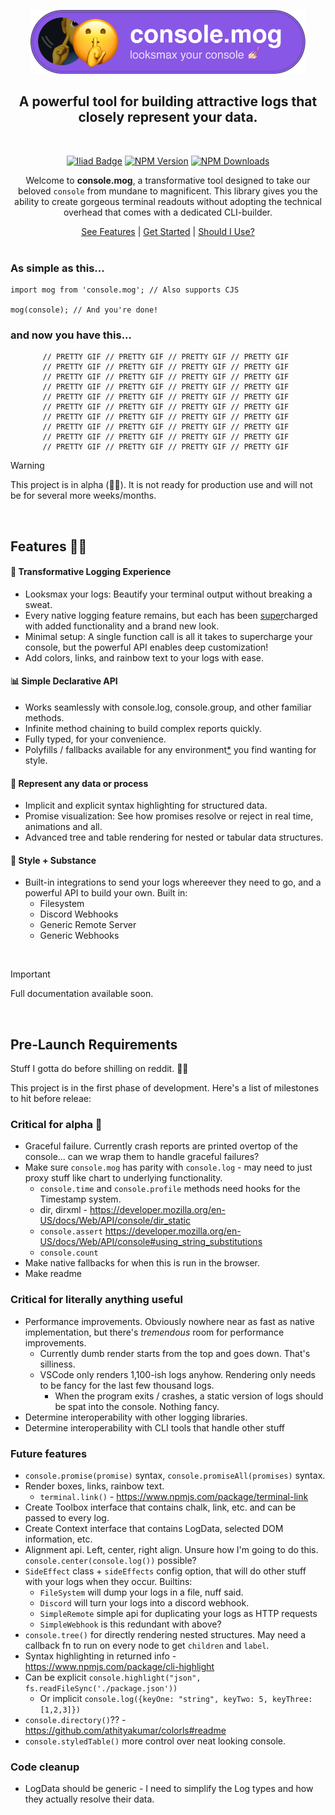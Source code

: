 <div align="center">

<a href="https://iliad.dev/?from=console-mog" target="_blank" title="Check out Iliad.dev"><img width="440" alt="console.mog - looksmax your console" src="https://github.com/Smoke3785/console.mog/blob/master/readme-assets/banner.png?raw=true"></a>

<a name="readme-top"></a>

## A powerful tool for building attractive logs that closely represent your data. 
<br/>




[![Iliad Badge][iliad-img]][iliad-url]
[![NPM Version][npm-image]][npm-url]
[![NPM Downloads][downloads-image]][downloads-url]

Welcome to **console.mog**, a transformative tool designed to take our beloved `console` from mundane to magnificent. This library gives you the ability to create gorgeous terminal readouts without adopting the technical overhead that comes with a dedicated CLI-builder.

<div align="center">

[See Features](#features)  |  [Get Started](#get-started)  |  [Should I Use?](#should-i-use)
</br>
</br>
</div>
</div>

### As simple as this...

```tsx
import mog from 'console.mog'; // Also supports CJS

mog(console); // And you're done!
```
### and now you have this...

<div align="center">

```tsx
// PRETTY GIF // PRETTY GIF // PRETTY GIF // PRETTY GIF 
// PRETTY GIF // PRETTY GIF // PRETTY GIF // PRETTY GIF 
// PRETTY GIF // PRETTY GIF // PRETTY GIF // PRETTY GIF 
// PRETTY GIF // PRETTY GIF // PRETTY GIF // PRETTY GIF 
// PRETTY GIF // PRETTY GIF // PRETTY GIF // PRETTY GIF 
// PRETTY GIF // PRETTY GIF // PRETTY GIF // PRETTY GIF 
// PRETTY GIF // PRETTY GIF // PRETTY GIF // PRETTY GIF 
// PRETTY GIF // PRETTY GIF // PRETTY GIF // PRETTY GIF 
// PRETTY GIF // PRETTY GIF // PRETTY GIF // PRETTY GIF 
// PRETTY GIF // PRETTY GIF // PRETTY GIF // PRETTY GIF 
```
</div>

> [!WARNING]  
This project is in alpha (💪🐺). It is not ready for production use and will not be for several more weeks/months. 

<br/>



## Features 💅🏻


#### 🚀 Transformative Logging Experience

- Looksmax your logs: Beautify your terminal output without breaking a sweat.
- Every native logging feature remains, but each has been [super](https://www.youtube.com/watch?v=dy2zB8bLSpk)charged with added functionality and a brand new look.
-	Minimal setup: A single function call is all it takes to supercharge your console, but the powerful API enables deep customization!
- Add colors, links, and rainbow text to your logs with ease.


#### 📊 Simple Declarative API

-	Works seamlessly with console.log, console.group, and other familiar methods.
-	Infinite method chaining to build complex reports quickly.
- Fully typed, for your convenience.
- Polyfills / fallbacks available for any environment[*](#faq) you find wanting for style.

#### 🌟 Represent any data or process
- Implicit and explicit syntax highlighting for structured data.
- Promise visualization: See how promises resolve or reject in real time, animations and all.
- Advanced tree and table rendering for nested or tabular data structures.


#### 🎯 Style + Substance
- Built-in integrations to send your logs whereever they need to go, and a powerful API to build your own. Built in:
  - Filesystem
  - Discord Webhooks
  - Generic Remote Server
  - Generic Webhooks

<br/>

> [!IMPORTANT]  
Full documentation available soon.


<br/>


## Pre-Launch Requirements
Stuff I gotta do before shilling on reddit. 🤨😗

This project is in the first phase of development. Here's a list of milestones to hit before releae:



### Critical for alpha 🐺
- Graceful failure. Currently crash reports are printed overtop of the console... can we wrap them to handle graceful failures?
- Make sure `console.mog` has parity with `console.log` - may need to just proxy stuff like chart to underlying functionality.
  - `console.time` and `console.profile` methods need hooks for the Timestamp system.
  - dir, dirxml - https://developer.mozilla.org/en-US/docs/Web/API/console/dir_static
  - `console.assert` https://developer.mozilla.org/en-US/docs/Web/API/console#using_string_substitutions
  - `console.count`
- Make native fallbacks for when this is run in the browser.
- Make readme

### Critical for literally anything useful
- Performance improvements. Obviously nowhere near as fast as native implementation, but there's *tremendous* room for performance improvements.
  - Currently dumb render starts from the top and goes down. That's silliness.
  - VSCode only renders 1,100-ish logs anyhow. Rendering only needs to be fancy for the last few thousand logs.
    - When the program exits / crashes, a static version of logs should be spat into the console. Nothing fancy.
- Determine interoperability with other logging libraries. 
- Determine interoperability with CLI tools that handle other stuff

### Future features
- `console.promise(promise)` syntax, `console.promiseAll(promises)` syntax.
- Render boxes, links, rainbow text.
  - `terminal.link()` - https://www.npmjs.com/package/terminal-link
- Create Toolbox interface that contains chalk, link, etc. and can be passed to every log.
- Create Context interface that contains LogData, selected DOM information, etc.
- Alignment api. Left, center, right align. Unsure how I'm going to do this. `console.center(console.log())` possible?
- `SideEffect` class + `sideEffects` config option, that will do other stuff with your logs when they occur. Builtins:
  - `FileSystem` will dump your logs in a file, nuff said.
  - `Discord` will turn your logs into a discord webhook.
  - `SimpleRemote` simple api for duplicating your logs as HTTP requests
  - `SimpleWebhook` is this redundant with above?
- `console.tree()` for directly rendering nested structures. May need a callback fn to run on every node to get `children` and `label`.
- Syntax highlighting in returned info - https://www.npmjs.com/package/cli-highlight
- Can be explicit `console.highlight("json", fs.readFileSync('./package.json'))`
  - Or implicit `console.log({keyOne: "string", keyTwo: 5, keyThree: [1,2,3]})`
- `console.directory()`?? - https://github.com/athityakumar/colorls#readme
- `console.styledTable()` more control over neat looking console.

 

### Code cleanup
- LogData should be generic - I need to simplify the Log types and how they actually resolve their data. 


<!-- Variables -->
[npm-image]: https://img.shields.io/npm/v/console.mog.svg
[npm-url]: https://npmjs.org/package/console.mog
[travis-image]: https://img.shields.io/travis/panates/console.mog/master.svg
[travis-url]: https://travis-ci.org/panates/console.mog
[coveralls-image]: https://img.shields.io/coveralls/panates/console.mog/master.svg
[coveralls-url]: https://coveralls.io/r/panates/console.mog
[downloads-image]: https://img.shields.io/npm/dm/console.mog.svg
[downloads-url]: https://npmjs.org/package/console.mog
[gitter-image]: https://badges.gitter.im/panates/console.mog.svg
[gitter-url]: https://gitter.im/panates/console.mog?utm_source=badge&utm_medium=badge&utm_campaign=pr-badge&utm_content=badge
[dependencies-image]: https://david-dm.org/panates/console.mog/status.svg
[dependencies-url]:https://david-dm.org/panates/console.mog
[devdependencies-image]: https://david-dm.org/panates/console.mog/dev-status.svg
[devdependencies-url]:https://david-dm.org/panates/console.mog?type=dev
[quality-image]: http://npm.packagequality.com/shield/console.mog.png
[quality-url]: http://packagequality.com/#?package=console.mog
[iliad-img]: https://img.shields.io/badge/%E2%97%AD%20%20-Iliad.dev-00ace0?labelColor=04151f&cacheSeconds=https%3A%2F%2Filiad.dev%2F%3Ffrom%3Dgithub-badge
[iliad-url]: https://iliad.dev/?from=console-mog